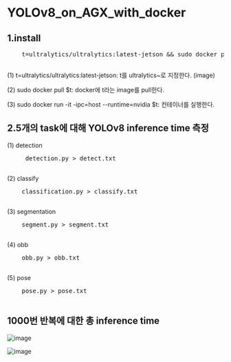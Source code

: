 # YOLOv8_on_AGX_with_docker

1.install
   --------
  <pre>
    t=ultralytics/ultralytics:latest-jetson && sudo docker pull $t && sudo docker run -it --ipc=host --runtime=nvidia $t
  </pre>
  (1) t=ultralytics/ultralytics:latest-jetson: t를 ultralytics~로 지정한다. (image)
  
  (2) sudo docker pull $t: docker에 t라는 image를 pull한다.
  
  (3) sudo docker run -it -ipc=host --runtime=nvidia $t: 컨테이너를 실행한다.

2.5개의 task에 대해 YOLOv8 inference time 측정
-------------------------------------------
   (1) detection
   <pre>
     detection.py > detect.txt
   </pre>

  (2) classify
  <pre>
    classification.py > classify.txt
  </pre>

  (3) segmentation
  <pre>
    segment.py > segment.txt
  </pre> 

  (4) obb
  <pre>
    obb.py > obb.txt
  </pre>

  (5) pose
  <pre>
    pose.py > pose.txt
  </pre>

1000번 반복에 대한 총 inference time
-----------------
![image](https://github.com/lxxsxoh/YOLOv8_on_AGX_with_docker/assets/136955006/e2fa359f-b1d5-4fe6-a752-58159841cd57)


![image](https://github.com/lxxsxoh/YOLOv8_on_AGX_with_docker/assets/136955006/02f89d78-0695-4d3c-9035-4a7ec9be59c3)

  
